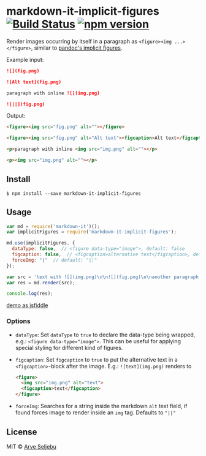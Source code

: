 # markdown-it-implicit-figures [![Build Status](https://travis-ci.org/arve0/markdown-it-implicit-figures.svg?branch=master)](https://travis-ci.org/arve0/markdown-it-implicit-figures) [![npm version](https://badge.fury.io/js/markdown-it-implicit-figures.svg)](http://badge.fury.io/js/markdown-it-implicit-figures)

Render images occurring by itself in a paragraph as `<figure><img ...></figure>`, similar to [pandoc's implicit figures](http://pandoc.org/README.html#images).

Example input:
```md
![](fig.png)

![Alt text](fig.png)

paragraph with inline ![](img.png)

![||](fig.png)
```

Output:
```html
<figure><img src="fig.png" alt=""></figure>

<figure><img src="fig.png" alt="Alt text"><figcaption>Alt text</figcaption></figure>

<p>paragraph with inline <img src="img.png" alt=""></p>

<p><img src="img.png" alt=""></p>
```


## Install

```
$ npm install --save markdown-it-implicit-figures
```


## Usage

```js
var md = require('markdown-it')();
var implicitFigures = require('markdown-it-implicit-figures');

md.use(implicitFigures, {
  dataType: false,  // <figure data-type="image">, default: false
  figcaption: false,  // <figcaption>alternative text</figcaption>, default: false
  forceImg: "|"  // default: "||"
});

var src = 'text with ![](img.png)\n\n![](fig.png)\n\nanother paragraph';
var res = md.render(src);

console.log(res);
```

[demo as jsfiddle](https://jsfiddle.net/arve0/1kk1h6p3/4/)

### Options

- `dataType`: Set `dataType` to `true` to declare the data-type being wrapped,
  e.g.: `<figure data-type="image">`. This can be useful for applying special
  styling for different kind of figures.
- `figcaption`: Set `figcaption` to `true` to put the alternative text in a
  `<figcaption>`-block after the image. E.g.: `![text](img.png)` renders to

  ```html
  <figure>
    <img src="img.png" alt="text">
    <figcaption>text</figcaption>
  </figure>
  ```
- `forceImg`: Searches for a string inside the markdown `alt` text field, if found forces image to render inside an `img` tag. Defaults to `"||"`


## License

MIT © [Arve Seljebu](http://arve0.github.io/)
